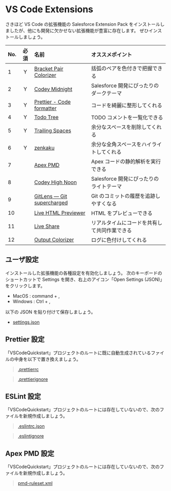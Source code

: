 # VS Code Extensions

さきほど VS Code の拡張機能の Salesforce Extension Pack をインストールしましたが、他にも開発に欠かせない拡張機能が豊富に存在します。
ぜひインストールしましょう。

| No. | 必須 | 名前                                                                                                           | オススメポイント                             |
| :-- | :--: | :------------------------------------------------------------------------------------------------------------- | :------------------------------------------- |
| 1   |  Y   | [Bracket Pair Colorizer](https://marketplace.visualstudio.com/items?itemName=CoenraadS.bracket-pair-colorizer) | 括弧のペアを色付きで把握できる               |
| 2   |  Y   | [Codey Midnight](https://marketplace.visualstudio.com/items?itemName=salesforce.codey-midnight)                | Salesforce 開発にぴったりのダークテーマ      |
| 3   |  Y   | [Prettier - Code formatter](https://marketplace.visualstudio.com/items?itemName=esbenp.prettier-vscode)        | コードを綺麗に整形してくれる                 |
| 4   |  Y   | [Todo Tree](https://marketplace.visualstudio.com/items?itemName=Gruntfuggly.todo-tree)                         | TODO コメントを一覧化できる                  |
| 5   |  Y   | [Trailing Spaces](https://marketplace.visualstudio.com/items?itemName=shardulm94.trailing-spaces)              | 余分なスペースを削除してくれる               |
| 6   |  Y   | [zenkaku](https://marketplace.visualstudio.com/items?itemName=mosapride.zenkaku)                               | 余分な全角スペースをハイライトしてくれる     |
| 7   |      | [Apex PMD](https://marketplace.visualstudio.com/items?itemName=chuckjonas.apex-pmd)                            | Apex コードの静的解析を実行できる            |
| 8   |      | [Codey High Noon](https://marketplace.visualstudio.com/items?itemName=salesforce.codey-high-noon)              | Salesforce 開発にぴったりのライトテーマ      |
| 9   |      | [GitLens — Git supercharged](https://marketplace.visualstudio.com/items?itemName=eamodio.gitlens)              | Git のコミットの履歴を追跡しやすくなる       |
| 10  |      | [Live HTML Previewer](https://marketplace.visualstudio.com/items?itemName=hdg.live-html-previewer)             | HTML をプレビューできる                      |
| 11  |      | [Live Share](https://marketplace.visualstudio.com/items?itemName=MS-vsliveshare.vsliveshare)                   | リアルタイムにコードを共有して共同作業できる |
| 12  |      | [Output Colorizer](https://marketplace.visualstudio.com/items?itemName=IBM.output-colorizer)                   | ログに色付けしてくれる                       |

## ユーザ設定

インストールした拡張機能の各種設定を有効化しましょう。
次のキーボードのショートカットで Settings を開き、右上のアイコン「Open Settings (JSON)」をクリックします。

- MacOS : command + ,
- Windows : Ctrl + ,

以下の JSON を貼り付けて保存しましょう。

- [settings.json](https://github.com/takahitomiyamoto/flexible-apex-trigger/blob/master/.vscode/settings.json)

## Prettier 設定

「VSCodeQuickstart」プロジェクトのルートに既に自動生成されているファイルの中身を以下で置き換えましょう。

> [.prettierrc](https://github.com/takahitomiyamoto/flexible-apex-trigger/blob/master/.prettierrc)

> [.prettierignore](https://github.com/takahitomiyamoto/flexible-apex-trigger/blob/master/.prettierignore)

## ESLint 設定

「VSCodeQuickstart」プロジェクトのルートには存在していないので、次のファイルを新規作成しましょう。

> [.eslintrc.json](https://github.com/takahitomiyamoto/flexible-apex-trigger/blob/master/.eslintrc.json)

> [.eslintignore](https://github.com/takahitomiyamoto/flexible-apex-trigger/blob/master/.eslintignore)

## Apex PMD 設定

「VSCodeQuickstart」プロジェクトのルートには存在していないので、次のファイルを新規作成しましょう。

> [pmd-ruleset.xml](https://github.com/takahitomiyamoto/flexible-apex-trigger/blob/master/pmd-ruleset.xml)

